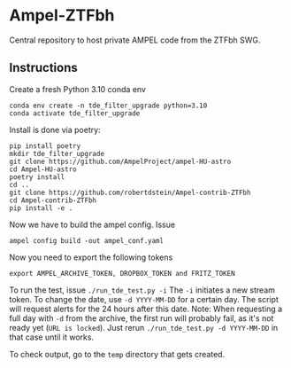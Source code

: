 # Ampel-ZTFbh
Central repository to host private AMPEL code from the ZTFbh SWG.

## Instructions
Create a fresh Python 3.10 conda env
```
conda env create -n tde_filter_upgrade python=3.10
conda activate tde_filter_upgrade
```
Install is done via poetry:
```
pip install poetry 
mkdir tde_filter_upgrade
git clone https://github.com/AmpelProject/ampel-HU-astro
cd Ampel-HU-astro
poetry install
cd ..
git clone https://github.com/robertdstein/Ampel-contrib-ZTFbh
cd Ampel-contrib-ZTFbh
pip install -e .
```
Now we have to build the ampel config. Issue
```
ampel config build -out ampel_conf.yaml
```
Now you need to export the following tokens
```
export AMPEL_ARCHIVE_TOKEN, DROPBOX_TOKEN and FRITZ_TOKEN
```
To run the test, issue
`./run_tde_test.py -i`
The `-i` initiates a new stream token. To change the date, use `-d YYYY-MM-DD` for a certain day. The script will request alerts for the 24 hours after this date.
Note: When requesting a full day with `-d` from the archive, the first run will probably fail, as it's not ready yet (`URL is locked`). Just rerun `./run_tde_test.py -d YYYY-MM-DD` in that case until it works.

To check output, go to the `temp` directory that gets created.